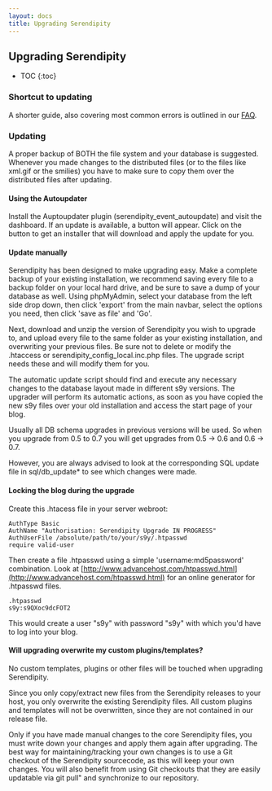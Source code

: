 ```yaml
---
layout: docs
title: Upgrading Serendipity
---
```


<h2>Upgrading Serendipity</h2>

* TOC
{:toc}

### Shortcut to updating

A shorter guide, also covering most common errors is outlined in our [FAQ](/docs/faq/index.html#A18).

### Updating

A proper backup of BOTH the file system and your database is suggested. Whenever you made changes to the distributed files (or to the files like xml.gif or the smilies) you have to make sure to copy them over the distributed files after updating.

#### Using the Autoupdater

Install the Auptoupdater plugin (serendipity_event_autoupdate) and visit the dashboard. If an update is available, a button will appear. Click on the button to get an installer that will download and apply the update for you.

#### Update manually

Serendipity has been designed to make upgrading easy. Make a complete backup of your existing installation, we recommend saving every file to a backup folder on your local hard drive, and be sure to save a dump of your database as well. Using phpMyAdmin, select your database from the left side drop down, then click 'export' from the main navbar, select the options you need, then click 'save as file' and 'Go'.

Next, download and unzip the version of Serendipity you wish to upgrade to, and upload every file to the same folder as your existing installation, and overwriting your previous files. Be sure not to delete or modify the .htaccess or serendipity\_config\_local.inc.php files. The upgrade script needs these and will modify them for you.

The automatic update script should find and execute any necessary changes to the database layout made in different s9y versions. The upgrader will perform its automatic actions, as soon as you have copied the new s9y files over your old installation and access the start page of your blog.

Usually all DB schema upgrades in previous versions will be used. So when you upgrade from 0.5 to 0.7 you will get upgrades from 0.5 -\> 0.6 and 0.6 -\> 0.7.

However, you are always advised to look at the corresponding SQL update file in sql/db\_update\* to see which changes were made.

#### Locking the blog during the upgrade

Create this .htacess file in your server webroot:

    AuthType Basic
    AuthName "Authorisation: Serendipity Upgrade IN PROGRESS"
    AuthUserFile /absolute/path/to/your/s9y/.htpasswd
    require valid-user

Then create a file .htpasswd using a simple 'username:md5password' combination. Look at [http://www.advancehost.com/htpasswd.html](http://www.advancehost.com/htpasswd.html) for an online generator for .htpasswd files.

    .htpasswd
    s9y:s9QXoc9dcFOT2

This would create a user "s9y" with password "s9y" with which you'd have to log into your blog.


#### Will upgrading overwrite my custom plugins/templates?

No custom templates, plugins or other files will be touched when upgrading Serendipity.

Since you only copy/extract new files from the Serendipity releases to your host, you only overwrite the existing Serendipity files. All custom plugins and templates will not be overwritten, since they are not contained in our release file.

Only if you have made manual changes to the core Serendipity files, you must write down your changes and apply them again after upgrading. The best way for maintaining/tracking your own changes is to use a Git checkout of the Serendipity sourcecode, as this will keep your own changes. You will also benefit from using Git checkouts that they are easily updatable via git pull" and synchronize to our repository.
